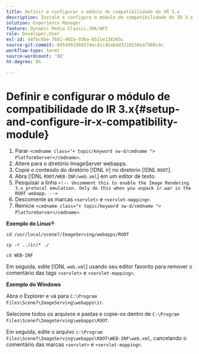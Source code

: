 ```yaml
---
title: Definir e configurar o módulo de compatibilidade do IR 3.x
description: Instale e configure o módulo de compatibilidade do IR 3.x.
solution: Experience Manager
feature: Dynamic Media Classic,SDK/API
role: Developer,User
exl-id: 44fbc6be-7681-402a-936a-0511e138365c
source-git-commit: 8454991568374ecd1c4babdd3210250ea7988c4c
workflow-type: tm+mt
source-wordcount: '92'
ht-degree: 0%

---
```


# Definir e configurar o módulo de compatibilidade do IR 3.x{#setup-and-configure-ir-x-compatibility-module}

1. Parar `<cmdname class="+ topic/keyword sw-d/cmdname ">  PlatformServer</cmdname>`.
1. Altere para o diretório ImageServer webapps.
1. Copie o conteúdo do diretório [!DNL ir] no diretório [!DNL `ROOT`].
1. Abra [!DNL `ROOT/WEB-INF/web.xml`] em um editor de texto.
1. Pesquisar a linha `<!-- Uncomment this to enable the Image Rendering 3.x protocol emulation. Only do this when you unpack ir.war in the ROOT webapp. -->`
1. Descomente as marcas `<servlet>` e `<servlet-mapping>`.
1. Reinicie `<cmdname class="+ topic/keyword sw-d/cmdname ">  PlatformServer</cmdname>`.

**Exemplo do Linux®**

`cd /usr/local/scene7/ImageServing/webapps/ROOT`

`cp -r ../ir/* ./`

`cd WEB-INF`

Em seguida, edite [!DNL `web.xml`] usando seu editor favorito para remover o comentário das tags `<servlet>` e `<servlet-mapping>`.

**Exemplo do Windows**

Abra o Explorer e vá para `C:\Program Files\Scene7\ImageServing\webapps\ir`.

Selecione todos os arquivos e pastas e copie-os dentro de `C:\Program Files\Scene7\ImageServing\webapps\ROOT`.

Em seguida, edite o arquivo `c:\Program Files\Scene7\ImageServing\webapps\ROOT\WEB-INF\web.xml`, cancelando o comentário das marcas `<servlet>` e `<servlet-mapping>`.
